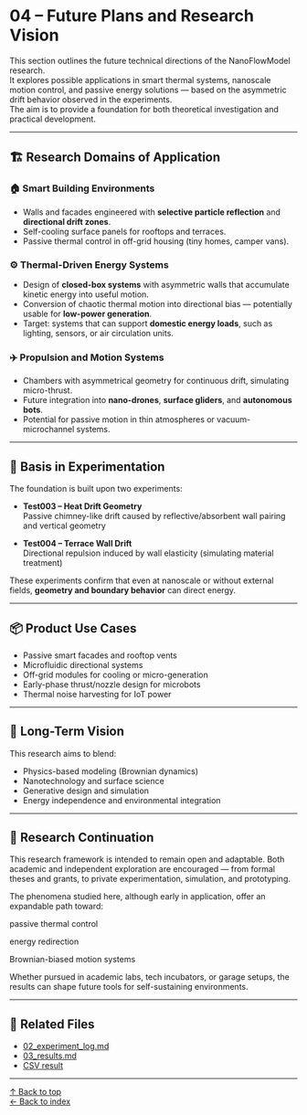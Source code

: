 # 04 – Future Plans and Research Vision

This section outlines the future technical directions of the NanoFlowModel research.  
It explores possible applications in smart thermal systems, nanoscale motion control, and passive energy solutions — based on the asymmetric drift behavior observed in the experiments.  
The aim is to provide a foundation for both theoretical investigation and practical development.

---

## 🏗️ Research Domains of Application

### 🏠 Smart Building Environments

- Walls and facades engineered with **selective particle reflection** and **directional drift zones**.
- Self-cooling surface panels for rooftops and terraces.
- Passive thermal control in off-grid housing (tiny homes, camper vans).

### ⚙️ Thermal-Driven Energy Systems

- Design of **closed-box systems** with asymmetric walls that accumulate kinetic energy into useful motion.
- Conversion of chaotic thermal motion into directional bias — potentially usable for **low-power generation**.
- Target: systems that can support **domestic energy loads**, such as lighting, sensors, or air circulation units.

### ✈️ Propulsion and Motion Systems

- Chambers with asymmetrical geometry for continuous drift, simulating micro-thrust.
- Future integration into **nano-drones**, **surface gliders**, and **autonomous bots**.
- Potential for passive motion in thin atmospheres or vacuum-microchannel systems.

---

## 🧪 Basis in Experimentation

The foundation is built upon two experiments:

- **Test003 – Heat Drift Geometry**  
  Passive chimney-like drift caused by reflective/absorbent wall pairing and vertical geometry

- **Test004 – Terrace Wall Drift**  
  Directional repulsion induced by wall elasticity (simulating material treatment)

These experiments confirm that even at nanoscale or without external fields, **geometry and boundary behavior** can direct energy.

---

## 📦 Product Use Cases

- Passive smart facades and rooftop vents
- Microfluidic directional systems
- Off-grid modules for cooling or micro-generation
- Early-phase thrust/nozzle design for microbots
- Thermal noise harvesting for IoT power

---

## 🔭 Long-Term Vision

This research aims to blend:

- Physics-based modeling (Brownian dynamics)
- Nanotechnology and surface science
- Generative design and simulation
- Energy independence and environmental integration

---

## 🧭 Research Continuation

This research framework is intended to remain open and adaptable.
Both academic and independent exploration are encouraged — from formal theses and grants, to private experimentation, simulation, and prototyping.

The phenomena studied here, although early in application, offer an expandable path toward:

passive thermal control

energy redirection

Brownian-biased motion systems

Whether pursued in academic labs, tech incubators, or garage setups, the results can shape future tools for self-sustaining environments.

---

## 📁 Related Files

- [02_experiment_log.md](02_experiment_log.md)
- [03_results.md](03_results.md)
- [CSV result](../results/test004_terrace_wall_drift.csv)

---

[↑ Back to top](#)  
[← Back to index](../index.md)
